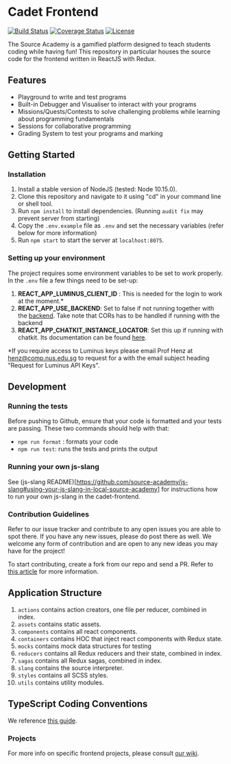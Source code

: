 # Cadet Frontend 

[![Build Status](https://travis-ci.org/source-academy/cadet-frontend.svg?branch=master)](https://travis-ci.org/source-academy/cadet-frontend)
[![Coverage Status](https://coveralls.io/repos/github/source-academy/cadet-frontend/badge.svg?branch=master)](https://coveralls.io/github/source-academy/cadet-frontend?branch=master)
[![License](https://img.shields.io/github/license/source-academy/cadet-frontend)](https://github.com/source-academy/cadet-frontend/blob/master/LICENSE)

The Source Academy is a gamified platform designed to teach students coding while having fun! This repository in particular houses the source code for the frontend written in ReactJS with Redux.

## Features
- Playground to write and test programs
- Built-in Debugger and Visualiser to interact with your programs
- Missions/Quests/Contests to solve challenging problems while learning about programming fundamentals
- Sessions for collaborative programming
- Grading System to test your programs and marking

## Getting Started

### Installation 
1. Install a stable version of NodeJS (tested: Node 10.15.0).
2. Clone this repository and navigate to it using "cd" in your command line or shell tool.
3. Run `npm install` to install dependencies. (Running `audit fix` may prevent server from starting)
4. Copy the `.env.example` file as `.env` and set the necessary variables (refer below for more information)
5. Run `npm start` to start the server at `localhost:8075`.

### Setting up your environment

The project requires some environment variables to be set to work properly. In the `.env` file a few things need to be set-up:

1. **REACT_APP_LUMINUS_CLIENT_ID** : This is needed for the login to work at the moment.*
2. **REACT_APP_USE_BACKEND**: Set to false if not running together with the [backend](https://github.com/source-academy/cadet). Take note that CORs has to be handled if running with the backend
3. **REACT_APP_CHATKIT_INSTANCE_LOCATOR**: Set this up if running with chatkit. Its documentation can be found [here](https://pusher.com/docs/chatkit).

 \*If you require access to Luminus keys please email Prof Henz at henz@comp.nus.edu.sg to request for a with the email subject heading "Request for Luminus API Keys".
 
## Development
  
### Running the tests 

Before pushing to Github, ensure that your code is formatted and your tests are passing. These two commands should help with that:

- `npm run format` : formats your code
- `npm run test`: runs the tests and prints the output

### Running your own js-slang

See (js-slang README)[https://github.com/source-academy/js-slang#using-your-js-slang-in-local-source-academy] for instructions how to run your own js-slang in the cadet-frontend.

### Contribution Guidelines

Refer to our issue tracker and contribute to any open issues you are able to spot there. If you have any new issues, please do post there as well. We welcome any form of contribution and are open to any new ideas you may have for the project!

To start contributing, create a fork from our repo and send a PR. Refer to [this article](https://help.github.com/en/articles/fork-a-repo) for more information.

## Application Structure

1. `actions` contains action creators, one file per reducer, combined in index.
2. `assets` contains static assets.
3. `components` contains all react components.
4. `containers` contains HOC that inject react components with Redux state.
5. `mocks` contains mock data structures for testing
6. `reducers` contains all Redux reducers and their state, combined in index.
7. `sagas` contains all Redux sagas, combined in index.
8. `slang` contains the source interpreter.
9. `styles` contains all SCSS styles.
10. `utils` contains utility modules.

## TypeScript Coding Conventions

We reference [this guide](https://github.com/piotrwitek/react-redux-typescript-guide).

### Projects

For more info on specific frontend projects, please consult [our wiki](https://github.com/source-academy/cadet-frontend/wiki).
